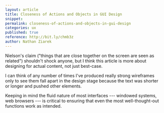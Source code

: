```yaml
---
layout: article
title: Closeness of Actions and Objects in GUI Design
snippet: 
permalink: closeness-of-actions-and-objects-in-gui-design
categories: ux 
published: true
reference: http://bit.ly/chmb3z
author: Nathan Ziarek
---
```


Nielson's claim ("things that are close together on the screen are seen as related") shouldn't shock anyone, but I think this article is more about designing for actual content, not just best-case.

I can think of any number of times I've produced really strong wireframes only to see them fall apart in the design stage because the text was shorter or longer and pushed other elements.

Keeping in mind the fluid nature of most interfaces --- windowed systems, web browsers --- is critical to ensuring that even the most well-thought-out functions work as intended.

[0]: http://bit.ly/chmb3z
